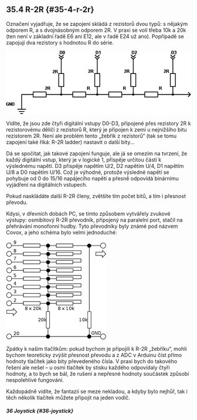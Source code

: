 ## 35.4 R-2R {#35-4-r-2r}

Označení vyjadřuje, že se zapojení skládá z rezistorů dvou typů: s nějakým odporem R, a s dvojnásobným odporem 2R. V praxi se volí třeba 10k a 20k (ten není v základní řadě E6 ani E12, ale v řadě E24 už ano). Popřípadě se zapojují dva rezistory s hodnotou R do série.

![390-1.png](../images/000406.png)

Vidíte, že jsou zde čtyři digitální vstupy D0-D3, připojené přes rezistory 2R k rezistorovému děliči z rezistorů R, který je připojen k zemi u nejnižšího bitu rezistorem 2R. Není ale problém tento „žebřík z rezistorů“ (tak se tomu zapojení také říká: R-2R ladder) nastavit o další bity…

Dá se spočítat, jak takové zapojení funguje, ale já se omezím na tvrzení, že každý digitální vstup, který je v logické 1, přispěje určitou částí k výslednému napětí. D3 přispěje napětím U/2, D2 napětím U/4, D1 napětím U/8 a D0 napětím U/16\. Což je výhodné, protože výsledné napětí se pohybuje od 0 do 15/16 napájecího napětí a přesně odpovídá binárnímu vyjádření na digitálních vstupech.

Pokud naskládáte další R-2R členy, zvětšíte tím počet bitů, a tím i přesnost převodu.

Kdysi, v dřevních dobách PC, se tímto způsobem vytvářely zvukové výstupy: osmibitový R-2R převodník, připojený na paralelní port, stačil na přehrávání monofonní hudby. Tyto převodníky byly známé pod názvem Covox, a jeho schéma bylo velmi jednoduché:

![390-2.png](../images/000336.png)

Zpátky k našim tlačítkům: pokud bychom je připojili k R-2R „žebříku“, mohli bychom teoreticky zvýšit přesnost převodu a z ADC v Arduinu číst přímo hodnoty tlačítek jako bity převedeného čísla. V praxi bych do takového řešení ale nešel – u osmi tlačítek by stisku každého odpovídaly čtyři hodnoty, a to bych se bál, že rušení a nepřesné hodnoty součástek způsobí nespolehlivé fungování.

Každopádně vidíte, že fantazii se meze nekladou, a kdyby bylo nejhůř, tak i těch několik tlačítek můžete připojit na jeden vodič.

##### 36 Joystick {#36-joystick}
